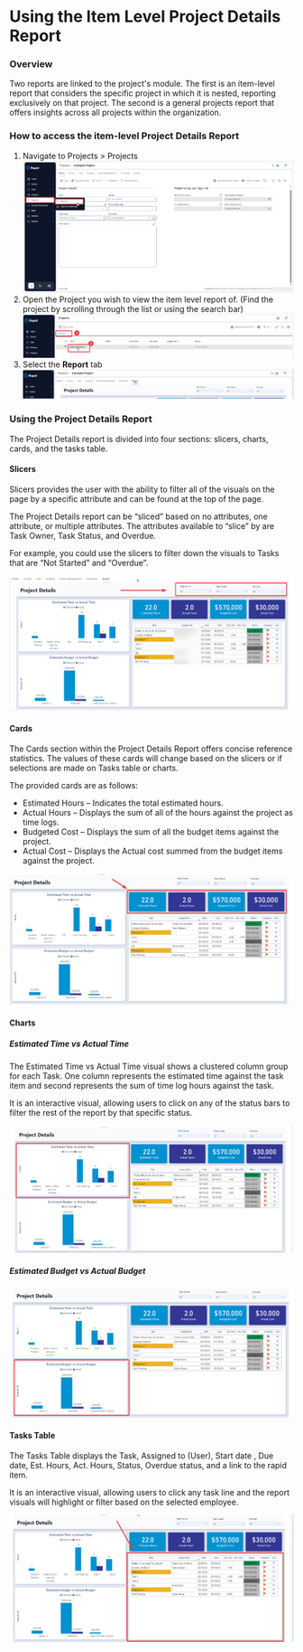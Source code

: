 # Using the Item Level Project Details Report

### Overview

Two reports are linked to the project's module. The first is an item-level report that considers the specific project in which it is nested, reporting exclusively on that project. The second is a general projects report that offers insights across all projects within the organization.

### How to access the item-level Project Details Report

1. Navigate to Projects &gt; Projects  
    ![Side bar navigate to projects](<Side bar navigate to projects.png>)
2. Open the Project you wish to view the item level report of. (Find the project by scrolling through the list or using the search bar)  
    ![Open a Project](<Open a project.png>)
3. Select the **Report** tab  
    ![Navigate to the report tab](<Select the report tab.png>)

### Using the Project Details Report

The Project Details report is divided into four sections: slicers, charts, cards, and the tasks table.

#### Slicers

Slicers provides the user with the ability to filter all of the visuals on the page by a specific attribute and can be found at the top of the page.

The Project Details report can be “sliced” based on no attributes, one attribute, or multiple attributes. The attributes available to “slice” by are Task Owner, Task Status, and Overdue.

For example, you could use the slicers to filter down the visuals to Tasks that are “Not Started” and “Overdue”.

![Project details report with slicers highlighted](<Project details report slicers highlighted.png>)

#### Cards

The Cards section within the Project Details Report offers concise reference statistics. The values of these cards will change based on the slicers or if selections are made on Tasks table or charts.

The provided cards are as follows:

- Estimated Hours – Indicates the total estimated hours.
- Actual Hours – Displays the sum of all of the hours against the project as time logs.
- Budgeted Cost – Displays the sum of all the budget items against the project.
- Actual Cost – Displays the Actual cost summed from the budget items against the project.

![Project details report with cards highlighted](<project details report cards highlighted.png>)

#### Charts

##### Estimated Time vs Actual Time

The Estimated Time vs Actual Time visual shows a clustered column group for each Task. One column represents the estimated time against the task item and second represents the sum of time log hours against the task.

It is an interactive visual, allowing users to click on any of the status bars to filter the rest of the report by that specific status.

![Project details report with time graph highlighted](<project details report time hihglighted.png>)

##### Estimated Budget vs Actual Budget

![Project details report with budget highlighted](<Project details report budget highlighted.png>)

#### Tasks Table

The Tasks Table displays the Task, Assigned to (User), Start date , Due date, Est. Hours, Act. Hours, Status, Overdue status, and a link to the rapid item.

It is an interactive visual, allowing users to click any task line and the report visuals will highlight or filter based on the selected employee.

![Project details report with table highlighted](<Project details table highlighted.png>)
